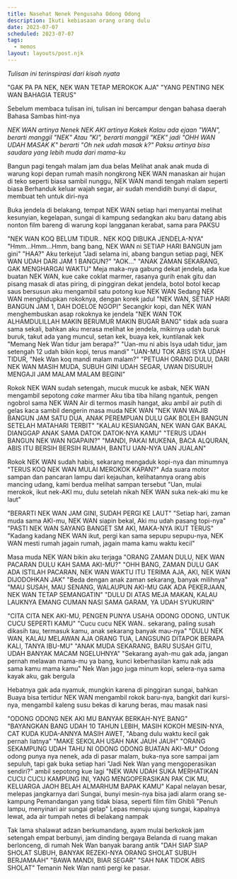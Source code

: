 ```yaml
---
title: Nasehat Nenek Pengusaha Odong Odong
description: Ikuti kebiasaan orang orang dulu
date: 2023-07-07
scheduled: 2023-07-07
tags:
  - memos
layout: layouts/post.njk
---
```


*Tulisan ini terinspirasi dari kisah nyata*

"GAK PA PA NEK, NEK WAN TETAP MEROKOK AJA"
"YANG PENTING NEK WAN BAHAGIA TERUS"

Sebelum membaca tulisan ini, tulisan ini bercampur dengan bahasa daerah Bahasa Sambas
hint-nya

*NEK WAN artinya Nenek*
*NEK AKI artinya Kakek*
*Kalau ada ejaan "WAN", berarti manggil "NEK"*
*Atau "KI", berarti manggil "KEK"*
*jadi "OHH WAN UDAH MASAK K" berarti "Oh nek udah masak k?"*
*Paksu artinya bisa saudara yang lebih muda dari mama-ku*

Bangun pagi tengah malam jam dua belas
Melihat anak anak muda di warung kopi depan rumah masih nongkrong
NEK WAN manaskan air hujan di teko seperti biasa
sambil nunggu, NEK WAN mandi tengah malam seperti biasa
Berhanduk keluar wajah segar, air sudah mendidih bunyi di dapur, 
membuat teh untuk diri-nya

Buka jendela di belakang, tempat NEK WAN setiap hari menyantai
melihat kesunyian, kegelapan, sungai di kampung
sedangkan aku baru datang abis nonton film bareng
di warung kopi langganan kerabat, sama para PAKSU

"NEK WAN KOQ BELUM TIDUR.. NEK KOQ DIBUKA JENDELA-NYA"
"Hmm...Hmm...Hmm, bang bang, NEK WAN ni SETIAP HARI BANGUN jam gini"
"HAA?" Aku terkejut
"Jadi selama ini, abang bangun setiap pagi, NEK WAN UDAH DARI JAM 1 BANGUN?"
"AOK..."
"ANAK ZAMAN SEKARANG, GAK MENGHARGAI WAKTU"
Meja maka-nya gabung dekat jendela, ada kue buatan NEK WAN, kue cake coklat marmer, rasanya gurih enak gitu dan pisang masak di atas piring, di pinggiran dekat jendela, botol botol kecap saus bersusun
aku mengambil satu potong kue NEK WAN
Sedang NEK WAN menghidupkan rokoknya, dengan korek jadul
"NEK WAN, SETIAP HARI BANGUN JAM 1, DAH DOELOE NGOPI"
Secangkir kopi, dan NEK WAN menghembuskan asap rokoknya ke jendela
"NEK WAN TOK ALHAMDULILLAH MAKIN BERUMUR MAKIN BUGAR BANG"
tidak ada suara sama sekali, bahkan aku merasa melihat ke jendela, mikirnya udah buruk buruk,
takut ada yang muncul, setan kek, buaya kek, kuntilanak kek
"Memang Nek Wan tidur jam berapa?"
"Uan-mu ni abis Isya udah tidur, jam setengah 12 udah bikin kopi, terus mandi"
"UAN-MU TOK ABIS ISYA UDAH TIDUR, 
"Nek Wan koq mandi malam malam?"
"PETUAH ORANG DULU, DARI NEK WAN MASIH MUDA, SUBUH GINI UDAH SEGAR, UWAN DISURUH MENGAJI JAM MALAM MALAM BEGINI"

Rokok NEK WAN sudah setengah, mucuk mucuk ke asbak, NEK WAN mengambil sepotong *cake* marmer
Aku tiba tiba hilang ngantuk, pengen ngobrol sama NEK WAN
Air di termos masih hangat, aku ambil air putih di gelas kaca sambil dengerin masa muda NEK WAN
"NEK WAN WAJIB BANGUN JAM SATU DUA, ANAK PEREMPUAN DULU GAK BOLEH BANGUN SETELAH MATAHARI TERBIT"
"KALAU KESIANGAN, NEK WAN GAK BAKAL DIANGGAP ANAK SAMA DATOK DATOK-NYA KAMU"
"TERUS UDAH BANGUN NEK WAN NGAPAIN?"
"MANDI, PAKAI MUKENA, BACA ALQURAN, ABIS ITU BERSIH BERSIH RUMAH, BANTU UAN-NYA UAN JUALAN"

Rokok NEK WAN sudah habis, sekarang mengaduk kopi-nya dan minumnya
"TERUS KOQ NEK WAN MULAI MEROKOK KAPAN?"
Ada suara motor sampan dan pancaran lampu dari kejauhan, kelihatannya orang abis mancing udang, kami berdua melihat sampan tersebut
"Uan, mulai merokok, ikut nek-AKI mu, dulu setelah nikah NEK WAN suka nek-aki mu ke laut"

"BERARTI NEK WAN JAM GINI, SUDAH PERGI KE LAUT"
"Setiap hari, zaman muda sama AKI-mu, NEK WAN siapin bekal, Aki mu udah pasang topi-nya"
"PASTI NEK WAN SAYANG BANGET SM AKI, MAKA-NYA IKUT TERUS"
"Kadang kadang NEK WAN ikut,  pergi kan sama sepupu sepupu-nya, NEK WAN mesti rumah jagain rumah, jagain mama kamu waktu kecil"

Masa muda NEK WAN bikin aku terjaga
"ORANG ZAMAN DULU, NEK WAN PACARAN DULU KAH SAMA AKI-MU?"
"OHH BANG, ZAMAN DULU GAK ADA ISTILAH PACARAN, NEK WAN WAKTU ITU TERIMA AJA, AKI, NEK WAN DIJODOHKAN JAK"
"Beda dengan anak zaman sekarang, banyak milihnya"
"MAU SUSAH, MAU SENANG, WALAUPUN AKI-MU GAK ADA PEKERJAAN, NEK WAN TETAP SEMANGATIN"
"DULU DI ATAS MEJA MAKAN, KALAU LAUKNYA EMANG CUMAN NASI SAMA GARAM, YA UDAH SYUKURIN"

"CITA CITA NEK AKI-MU, PENGEN PUNYA USAHA ODONG ODONG, UNTUK CUCU SEPERTI KAMU"
"Cucu cucu NEK WAN.. sekarang, paling susah dikasih tau, termasuk kamu, anak sekarang banyak mau-nya"
"DULU NEK WAN, KALAU MELAWAN AJA ORANG TUA, LANGSUNG DITAPOK BERAPA KALI, TANYA IBU-MU"
"ANAK MUDA SEKARANG, BARU SUSAH GITU, UDAH BANYAK MACAM NGELUHNYA"
"Sekarang ayah-mu gak ada, jangan pernah melawan mama-mu ya bang, kunci keberhasilan kamu nak ada sama kamu mama kamu"
Nek Wan jago juga minum kopi, selera-nya sama kayak aku, gak bergula

Hebatnya gak ada nyamuk, mungkin karena di pinggiran sungai, bahkan Buaya bisa tertidur
NEK WAN mengambil rokok baru-nya, bangkit dari kursi-nya, mengambil kaleng susu bekas di karung beras, mau masak nasi

"ODONG ODONG NEK AKI MU BANYAK BERKAH-NYE BANG"
"BAYANGKAN BANG UDAH 10 TAHUN LEBIH, MASIH KOKOH MESIN-NYA, CAT KUDA KUDA-ANNYA MASIH AWET, 
"Abang dulu waktu kecil gak pernah liatnya"
"MAKE SEKOLAH USAH NAK JAUH JAUH"
"ORANG SEKAMPUNG UDAH TAHU NI ODONG ODONG BUATAN AKI-MU"
Odong odong punya nya nenek, ada di pasar malam, buka-nya sore sampai jam sepuluh, tapi gak buka setiap hari
"Jadi Nek Wan yang mengoperasikan sendiri?" ambil sepotong kue lagi
"NEK WAN UDAH SUKA MERHATIKAN CUCU CUCU KAMPUNG INI, YANG MENGOPERASIKAN PAK CIK MU, KELUARGA JAOH BELAH ALMARHUM BAPAK KAMU"
Kapal nelayan besar, melepas jangkarnya dari Sungai, bunyi mesin-nya bisa jadi alarm orang se-kampung
Pemandangan yang tidak biasa, seperti film film Ghibli
"Penuh lampu, menyinari air sungai gelap"
Lepas menuju ujung sungai, kapalnya lewat, ada air tumpah netes di belakang nampak

Tak lama shalawat adzan berkumandang, ayam mulai berkokok
jam setengah empat berbunyi, jam dinding bergaya Belanda di ruang makan berlonceng, di rumah Nek Wan banyak barang antik
"DAH SIAP SIAP SHOLAT SUBUH, BANYAK REZEKI-NYA ORANG SHOLAT SUBUH BERJAMAAH"
"BAWA MANDI, BIAR SEGAR"
"SAH NAK TIDOK ABIS SHOLAT"
Temanin Nek Wan nanti pergi ke pasar.